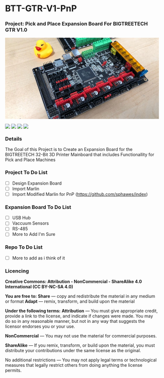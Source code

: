 # BTT-GTR-V1-PnP <img alt="" align="right" src="https://img.shields.io/badge/IDE-Visual%20Studio-informational?style=flat&logo=Visual%20Studio&logoColor=white&color=5C2D91" /> <img alt="" align="right" src="https://img.shields.io/badge/Platform-STM32F4-informational?style=flat&logo=STMicroelectronics&logoColor=white&color=03234B" />

### **Project**: Pick and Place Expansion Board For BIGTREETECH GTR V1.0<img alt="" align="right" src="https://img.shields.io/badge/Status-Proof%20of%20Concept-informational?style=flat&logoColor=white&color=00ADD8" />


<!-- Repo Cover Image -->
<p align="center">
<img alt="" align="center" src="https://github.com/CrashOverrideProductions/BTT-GTR-V1-PnP/blob/main/RepoImages/SKR_boards.jpg?raw=true" />
</p>

<!-- Repo Stats -->
<img align="center" src="https://img.shields.io/github/commit-activity/m/CrashOverrideProductions/BTT-GTR-V1-PnP"> <img align="center" src="https://img.shields.io/github/last-commit/CrashOverrideProductions/BTT-GTR-V1-PnP"> <img align="center" src="https://img.shields.io/github/languages/code-size/CrashOverrideProductions/BTT-GTR-V1-PnP"> <img align="center" src="https://img.shields.io/github/directory-file-count/CrashOverrideProductions/BTT-GTR-V1-PnP">

<!-- Repo Intro -->
### Details
The Goal of this Project is to Create an Expansion Board for the BIGTREETECH 32-Bit 3D Printer Mainboard that includes Functionallity for Pick and Place Machines

<!-- To Do List -->
### Project To Do List
- [ ] Design Expansion Board
- [ ] Import Marlin
- [ ] Import Modified Marlin for PnP (https://github.com/sphawes/index)

### Expansion Board To Do List
- [ ] USB Hub
- [ ] Vaccuum Sensors
- [ ] RS-485
- [ ] More to Add I'm Sure

### Repo To Do List
- [ ] More to add as i think of it


<!-- Licencing Always at the Bottom -->
### Licencing <img alt="" align="right" src="https://img.shields.io/badge/Licence-CC--BY--NC--SA--4.0-informational?style=flat&logo=Creative%20Commons&logoColor=white&color=EF9421" />

**Creative Commons: Attribution - NonCommercial - ShareAlike 4.0 International (CC BY-NC-SA 4.0)**

**You are free to:**
**Share** — copy and redistribute the material in any medium or format
**Adapt** — remix, transform, and build upon the material

**Under the following terms:**
**Attribution** — You must give appropriate credit, provide a link to the license, and indicate if changes were made. You may do so in any reasonable manner, but not in any way that suggests the licensor endorses you or your use.

**NonCommercial** — You may not use the material for commercial purposes.

**ShareAlike** — If you remix, transform, or build upon the material, you must distribute your contributions under the same license as the original.

No additional restrictions — You may not apply legal terms or technological measures that legally restrict others from doing anything the license permits.
